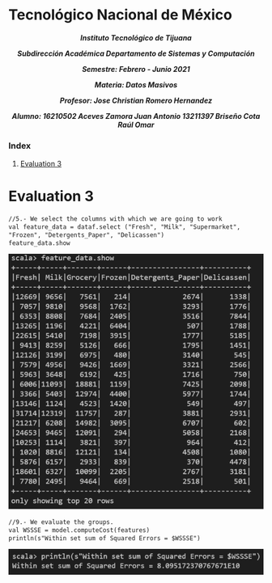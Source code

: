 <h1>Tecnológico Nacional de México</h1>
<h5 style="text-align: center;"> Instituto Tecnológico de Tijuana 

Subdirección Académica 
Departamento de Sistemas y Computación 

Semestre: Febrero - Junio 2021

Materia:
Datos Masivos

Profesor: 
Jose Christian Romero Hernandez

Alumno: 
16210502 Aceves Zamora Juan Antonio
13211397 Briseño Cota Raúl Omar


 </h5>


### Index

1. [Evaluation 3](#id1)


# Evaluation 3<a name="id1"></a>


#### 
```{r}
//5.- We select the columns with which we are going to work
val feature_data = dataf.select ("Fresh", "Milk", "Supermarket", "Frozen", "Detergents_Paper", "Delicassen")
feature_data.show
```

![one image](https://github.com/rulom24/DatosMasivos/blob/Unit-3/Evaluation/Captura1.png)

```{r}
//9.- We evaluate the groups.
val WSSSE = model.computeCost(features)
println(s"Within set sum of Squared Errors = $WSSSE")
```

![thw image](https://github.com/rulom24/DatosMasivos/blob/Unit-3/Evaluation/Captura2.png)

```{r}

```
